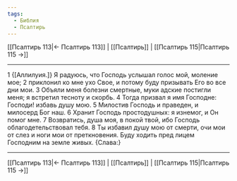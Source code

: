 ```yaml
---
tags:
  - Библия
  - Псалтирь
---
```

[[Псалтирь 113|← Псалтирь 113]] | [[Псалтирь]] | [[Псалтирь 115|Псалтирь 115 →]]

---
1 {[Аллилуия.]} Я радуюсь, что Господь услышал голос мой, моление мое;
2 приклонил ко мне ухо Свое, и потому буду призывать Его во все дни мои.
3 Объяли меня болезни смертные, муки адские постигли меня; я встретил тесноту и скорбь.
4 Тогда призвал я имя Господне: Господи! избавь душу мою.
5 Милостив Господь и праведен, и милосерд Бог наш.
6 Хранит Господь простодушных: я изнемог, и Он помог мне.
7 Возвратись, душа моя, в покой твой, ибо Господь облагодетельствовал тебя.
8 Ты избавил душу мою от смерти, очи мои от слез и ноги мои от преткновения. Буду ходить пред лицем Господним на земле живых. {Слава:}

---
[[Псалтирь 113|← Псалтирь 113]] | [[Псалтирь]] | [[Псалтирь 115|Псалтирь 115 →]]
